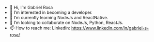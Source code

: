 - 👋 Hi, I’m Gabriel Rosa
- 👀 I’m interested in becoming a developer.
- 🌱 I’m currently learning NodeJs and ReactNative.
- 💞️ I’m looking to collaborate on NodeJs, Python, ReactJs.
- 📫 How to reach me: Linkedin: https://www.linkedin.com/in/gabriel-s-rosa/
